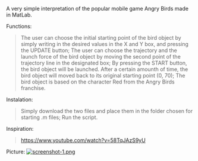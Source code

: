 A very simple interpretation of the popular mobile game Angry Birds made in MatLab.

Functions:
> The user can choose the initial starting point of the bird object by simply writing in the desired values in the X and Y box, and pressing the UPDATE button;
> The user can choose the trajectory and the launch force of the bird object by moving the second point of the trajectory line in the designated box;
> By pressing the START button, the bird object will be launched. After a certain amounth of time, the bird object will moved back to its original starting point (0, 70);
> The bird object is based on the character Red from the Angry Birds franchise.

Instalation:
> Simply download the two files and place them in the folder chosen for starting .m files;
> Run the script.

Inspiration:
> https://www.youtube.com/watch?v=58TqJAzS9yU

Picture:
[![screenshot-1.png](https://i.postimg.cc/0Q4yxh43/screenshot-1.png)](https://postimg.cc/34gTFfYC)

